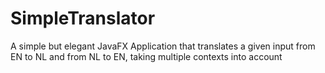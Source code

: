 # SimpleTranslator
A simple but elegant JavaFX Application that translates a given input from EN to NL and from NL to EN, taking multiple contexts into account
